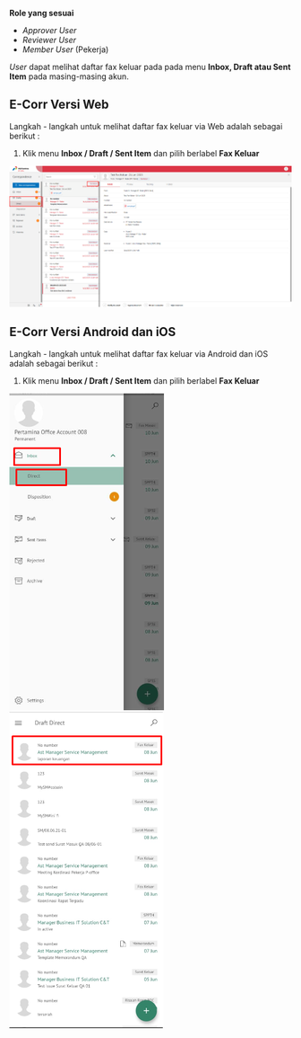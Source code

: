 **Role yang sesuai**

- *Approver User*
- *Reviewer User*
- *Member User* (Pekerja)

*User* dapat melihat daftar fax keluar pada pada menu **Inbox, Draft atau Sent Item** pada masing-masing akun. 

## **E-Corr Versi Web**

Langkah - langkah untuk melihat daftar fax keluar via Web adalah sebagai berikut :

1. Klik menu **Inbox / Draft / Sent Item** dan pilih berlabel **Fax Keluar**

![gambar](FaxKeluar/FK_Web/FK14.png)


## **E-Corr Versi Android dan iOS**

Langkah - langkah untuk melihat daftar fax keluar via Android dan iOS adalah sebagai berikut :

1. Klik menu **Inbox / Draft / Sent Item** dan pilih berlabel **Fax Keluar**

![gambar](FaxKeluar/FK_Android/DaftarFK/02A01.png) ![gambar](FaxKeluar/FK_Android/DaftarFK/02A02.png)

